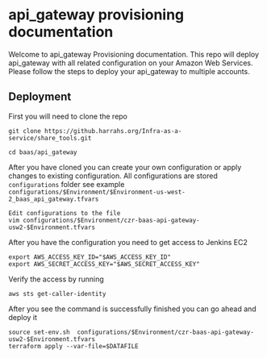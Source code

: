 # api_gateway provisioning documentation

Welcome to api_gateway Provisioning documentation. This repo will deploy api_gateway with all related configuration on your Amazon Web Services. Please follow the steps to deploy your api_gateway to multiple accounts.

## Deployment
First you will need to  clone the repo
```
git clone https://github.harrahs.org/Infra-as-a-service/share_tools.git
```

```
cd baas/api_gateway
```

After you have cloned you can create your own configuration or apply changes to existing configuration. All configurations are stored `configurations` folder see example `configurations/$Environment/$Environment-us-west-2_baas_api_gateway.tfvars`
```
Edit configurations to the file
vim configurations/$Environment/czr-baas-api-gateway-usw2-$Environment.tfvars
```

After you have the configuration you need to get access to Jenkins EC2
```
export AWS_ACCESS_KEY_ID="$AWS_ACCESS_KEY_ID"
export AWS_SECRET_ACCESS_KEY="$AWS_SECRET_ACCESS_KEY"
```

Verify the access by running 
```
aws sts get-caller-identity
```


After you see the command is successfully finished you can go ahead and deploy it
```
source set-env.sh  configurations/$Environment/czr-baas-api-gateway-usw2-$Environment.tfvars
terraform apply --var-file=$DATAFILE
```